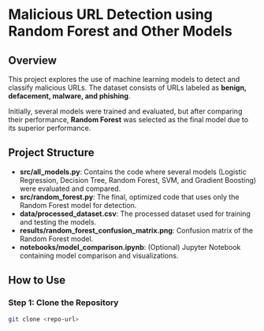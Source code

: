 # Malicious URL Detection using Random Forest and Other Models

## Overview
This project explores the use of machine learning models to detect and classify malicious URLs. The dataset consists of URLs labeled as **benign, defacement, malware, and phishing**.

Initially, several models were trained and evaluated, but after comparing their performance, **Random Forest** was selected as the final model due to its superior performance.

## Project Structure

- **src/all_models.py**: Contains the code where several models (Logistic Regression, Decision Tree, Random Forest, SVM, and Gradient Boosting) were evaluated and compared.
- **src/random_forest.py**: The final, optimized code that uses only the Random Forest model for detection.
- **data/processed_dataset.csv**: The processed dataset used for training and testing the models.
- **results/random_forest_confusion_matrix.png**: Confusion matrix of the Random Forest model.
- **notebooks/model_comparison.ipynb**: (Optional) Jupyter Notebook containing model comparison and visualizations.

## How to Use

### Step 1: Clone the Repository
```bash
git clone <repo-url>
